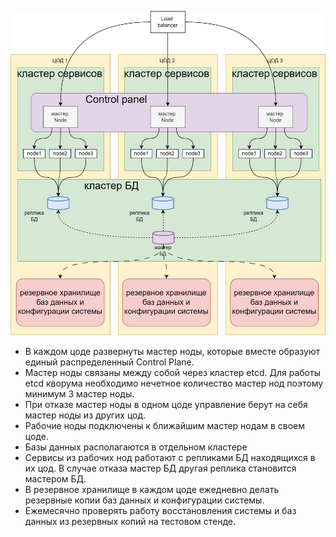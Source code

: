 ![diagrams](../diagrams/infrastruct.jpg)

* В каждом цоде развернуты мастер ноды, которые вместе образуют единый распределенный Control Plane.
* Мастер ноды связаны между собой через кластер etcd. Для работы etcd кворума необходимо нечетное количество мастер нод поэтому минимум 3 мастер ноды.
* При отказе мастер ноды в одном цоде управление берут на себя мастер ноды из других цод.
* Рабочие ноды подключены к ближайшим мастер нодам в своем цоде.
* Базы данных располагаются в отдельном кластере
* Сервисы из рабочих нод работают с репликами БД находящихся в их цод. В случае отказа мастер БД другая реплика становится мастером БД.
* В резервное хранилище в каждом цоде ежедневно делать резервные копии баз данных и конфигурации системы.
* Ежемесячно проверять работу восстановления системы и баз данных из резервных копий на тестовом стенде.
